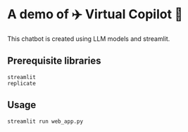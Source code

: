 # A demo of ✈️ Virtual Copilot 💬

This chatbot is created using LLM models and streamlit.

## Prerequisite libraries

```
streamlit
replicate
```

## Usage
```
streamlit run web_app.py 
``` 